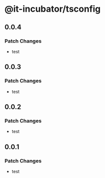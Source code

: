 # @it-incubator/tsconfig

## 0.0.4
### Patch Changes

- test

## 0.0.3
### Patch Changes

- test

## 0.0.2
### Patch Changes

- test

## 0.0.1
### Patch Changes

- test

